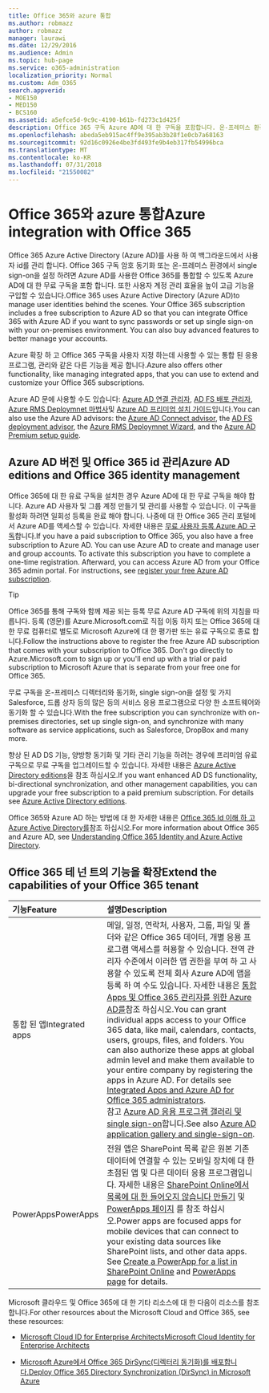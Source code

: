 ```yaml
---
title: Office 365와 azure 통합
ms.author: robmazz
author: robmazz
manager: laurawi
ms.date: 12/29/2016
ms.audience: Admin
ms.topic: hub-page
ms.service: o365-administration
localization_priority: Normal
ms.custom: Adm_O365
search.appverid:
- MOE150
- MED150
- BCS160
ms.assetid: a5efce5d-9c9c-4190-b61b-fd273c1d425f
description: Office 365 구독 Azure AD에 대 한 구독을 포함합니다. 온-프레미스 환경 암호 동기화 또는 single sign-on을 사용할 경우 Azure AD와 Office 365를 통합 합니다.
ms.openlocfilehash: abeda5eb915ac4ff9e395ab3b28f1e0cb7a68163
ms.sourcegitcommit: 92d16c0926e4be3fd493fe9b4eb317fb54996bca
ms.translationtype: MT
ms.contentlocale: ko-KR
ms.lasthandoff: 07/31/2018
ms.locfileid: "21550082"
---
```

# <a name="azure-integration-with-office-365"></a><span data-ttu-id="f792b-104">Office 365와 azure 통합</span><span class="sxs-lookup"><span data-stu-id="f792b-104">Azure integration with Office 365</span></span>

<span data-ttu-id="f792b-p102">Office 365 Azure Active Directory (Azure AD)를 사용 하 여 백그라운드에서 사용자 id를 관리 합니다. Office 365 구독 암호 동기화 또는 온-프레미스 환경에서 single sign-on을 설정 하려면 Azure AD를 사용한 Office 365를 통합할 수 있도록 Azure AD에 대 한 무료 구독을 포함 합니다. 또한 사용자 계정 관리 효율을 높이 고급 기능을 구입할 수 있습니다.</span><span class="sxs-lookup"><span data-stu-id="f792b-p102">Office 365 uses Azure Active Directory (Azure AD)to manage user identities behind the scenes. Your Office 365 subscription includes a free subscription to Azure AD so that you can integrate Office 365 with Azure AD if you want to sync passwords or set up single sign-on with your on-premises environment. You can also buy advanced features to better manage your accounts.</span></span>
  
<span data-ttu-id="f792b-108">Azure 확장 하 고 Office 365 구독을 사용자 지정 하는데 사용할 수 있는 통합 된 응용 프로그램, 관리와 같은 다른 기능을 제공 합니다.</span><span class="sxs-lookup"><span data-stu-id="f792b-108">Azure also offers other functionality, like managing integrated apps, that you can use to extend and customize your Office 365 subscriptions.</span></span>
  
<span data-ttu-id="f792b-109">Azure AD 문에 사용할 수도 있습니다: [Azure AD 연결 관리자](https://aka.ms/aadconnectpwsync), [AD FS 배포 관리자](https://aka.ms/adfsguidance), [Azure RMS Deploymnet 마법사](https://aka.ms/azuremsguidance)및 [Azure AD 프리미엄 설치 가이드](https://aka.ms/aadpguidance)입니다.</span><span class="sxs-lookup"><span data-stu-id="f792b-109">You can also use the Azure AD advisors: the [Azure AD Connect advisor](https://aka.ms/aadconnectpwsync), the [AD FS deployment advisor](https://aka.ms/adfsguidance), the [Azure RMS Deploymnet Wizard](https://aka.ms/azuremsguidance), and the [Azure AD Premium setup guide](https://aka.ms/aadpguidance).</span></span>
  
## <a name="azure-ad-editions-and-office-365-identity-management"></a><span data-ttu-id="f792b-110">Azure AD 버전 및 Office 365 id 관리</span><span class="sxs-lookup"><span data-stu-id="f792b-110">Azure AD editions and Office 365 identity management</span></span>

<span data-ttu-id="f792b-p103">Office 365에 대 한 유료 구독을 설치한 경우 Azure AD에 대 한 무료 구독을 해야 합니다. Azure AD 사용자 및 그룹 계정 만들기 및 관리를 사용할 수 있습니다. 이 구독을 활성화 하려면 일회성 등록을 완료 해야 합니다. 나중에 대 한 Office 365 관리 포털에서 Azure AD를 액세스할 수 있습니다. 자세한 내용은 [무료 사용자 등록 Azure AD 구독](https://go.microsoft.com/fwlink/p/?LinkId=617127)합니다.</span><span class="sxs-lookup"><span data-stu-id="f792b-p103">If you have a paid subscription to Office 365, you also have a free subscription to Azure AD. You can use Azure AD to create and manage user and group accounts. To activate this subscription you have to complete a one-time registration. Afterward, you can access Azure AD from your Office 365 admin portal. For instructions, see [register your free Azure AD subscription](https://go.microsoft.com/fwlink/p/?LinkId=617127).</span></span> 
  
> [!TIP]
> <span data-ttu-id="f792b-p104">Office 365를 통해 구독와 함께 제공 되는 등록 무료 Azure AD 구독에 위의 지침을 따릅니다. 등록 (영문)를 Azure.Microsoft.com로 직접 이동 하지 또는 Office 365에 대 한 무료 컴퓨터로 별도로 Microsoft Azure에 대 한 평가판 또는 유료 구독으로 종료 합니다.</span><span class="sxs-lookup"><span data-stu-id="f792b-p104">Follow the instructions above to register the free Azure AD subscription that comes with your subscription to Office 365. Don't go directly to Azure.Microsoft.com to sign up or you'll end up with a trial or paid subscription to Microsoft Azure that is separate from your free one for Office 365.</span></span> 
  
<span data-ttu-id="f792b-118">무료 구독을 온-프레미스 디렉터리와 동기화, single sign-on을 설정 및 가지 Salesforce, 드롭 상자 등의 많은 등의 서비스 응용 프로그램으로 다양 한 소프트웨어와 동기화 할 수 있습니다.</span><span class="sxs-lookup"><span data-stu-id="f792b-118">With the free subscription you can synchronize with on-premises directories, set up single sign-on, and synchronize with many software as service applications, such as Salesforce, DropBox and many more.</span></span>
  
<span data-ttu-id="f792b-p105">향상 된 AD DS 기능, 양방향 동기화 및 기타 관리 기능을 하려는 경우에 프리미엄 유료 구독으로 무료 구독을 업그레이드할 수 있습니다. 자세한 내용은 [Azure Active Directory editions](https://go.microsoft.com/fwlink/p/?LinkId=524280)을 참조 하십시오.</span><span class="sxs-lookup"><span data-stu-id="f792b-p105">If you want enhanced AD DS functionality, bi-directional synchronization, and other management capabilities, you can upgrade your free subscription to a paid premium subscription. For details see [Azure Active Directory editions](https://go.microsoft.com/fwlink/p/?LinkId=524280).</span></span>
  
<span data-ttu-id="f792b-121">Office 365와 Azure AD 하는 방법에 대 한 자세한 내용은 [Office 365 Id 이해 하 고 Azure Active Directory를](https://support.office.com/article/06a189e7-5ec6-4af2-94bf-a22ea225a7a9)참조 하십시오.</span><span class="sxs-lookup"><span data-stu-id="f792b-121">For more information about Office 365 and Azure AD, see [Understanding Office 365 Identity and Azure Active Directory](https://support.office.com/article/06a189e7-5ec6-4af2-94bf-a22ea225a7a9).</span></span>
  
## <a name="extend-the-capabilities-of-your-office-365-tenant"></a><span data-ttu-id="f792b-122">Office 365 테 넌 트의 기능을 확장</span><span class="sxs-lookup"><span data-stu-id="f792b-122">Extend the capabilities of your Office 365 tenant</span></span>

|<span data-ttu-id="f792b-123">**기능**</span><span class="sxs-lookup"><span data-stu-id="f792b-123">**Feature**</span></span>|<span data-ttu-id="f792b-124">**설명**</span><span class="sxs-lookup"><span data-stu-id="f792b-124">**Description**</span></span>|
|:-----|:-----|
|<span data-ttu-id="f792b-125">통합 된 앱</span><span class="sxs-lookup"><span data-stu-id="f792b-125">Integrated apps</span></span>  <br/> |<span data-ttu-id="f792b-p106">메일, 일정, 연락처, 사용자, 그룹, 파일 및 폴더와 같은 Office 365 데이터, 개별 응용 프로그램 액세스를 허용할 수 있습니다. 전역 관리자 수준에서 이러한 앱 권한을 부여 하 고 사용할 수 있도록 전체 회사 Azure AD에 앱을 등록 하 여 수도 있습니다. 자세한 내용은 [통합 Apps 및 Office 365 관리자를 위한 Azure AD를](https://support.office.com/article/cb2250e3-451e-416f-bf4e-363549652c2a)참조 하십시오.</span><span class="sxs-lookup"><span data-stu-id="f792b-p106">You can grant individual apps access to your Office 365 data, like mail, calendars, contacts, users, groups, files, and folders. You can also authorize these apps at global admin level and make them available to your entire company by registering the apps in Azure AD. For details see [Integrated Apps and Azure AD for Office 365 administrators](https://support.office.com/article/cb2250e3-451e-416f-bf4e-363549652c2a).  </span></span><br/> <span data-ttu-id="f792b-129">참고 [Azure AD 응용 프로그램 갤러리 및 single sign-on](https://go.microsoft.com/fwlink/p/?LinkId=698604)합니다.</span><span class="sxs-lookup"><span data-stu-id="f792b-129">See also [Azure AD application gallery and single-sign-on](https://go.microsoft.com/fwlink/p/?LinkId=698604).</span></span>  <br/> |
|<span data-ttu-id="f792b-130">PowerApps</span><span class="sxs-lookup"><span data-stu-id="f792b-130">PowerApps</span></span>  <br/> | <span data-ttu-id="f792b-p107">전원 앱은 SharePoint 목록 같은 원본 기존 데이터에 연결할 수 있는 모바일 장치에 대 한 초점된 앱 및 다른 데이터 응용 프로그램입니다. 자세한 내용은 [SharePoint Online에서 목록에 대 한 들어오지 않습니다 만들기](https://support.office.com/article/9338b2d2-67ac-4b81-8e67-97da27e5e9ab) 및 [PowerApps 페이지](https://powerapps.microsoft.com/) 를 참조 하십시오.</span><span class="sxs-lookup"><span data-stu-id="f792b-p107">Power apps are focused apps for mobile devices that can connect to your existing data sources like SharePoint lists, and other data apps. See [Create a PowerApp for a list in SharePoint Online](https://support.office.com/article/9338b2d2-67ac-4b81-8e67-97da27e5e9ab) and [PowerApps page](https://powerapps.microsoft.com/) for details.  </span></span><br/> |
   
<span data-ttu-id="f792b-133">Microsoft 클라우드 및 Office 365에 대 한 기타 리소스에 대 한 다음이 리소스를 참조 합니다.</span><span class="sxs-lookup"><span data-stu-id="f792b-133">For other resources about the Microsoft Cloud and Office 365, see these resources:</span></span>
  
- [<span data-ttu-id="f792b-134">Microsoft Cloud ID for Enterprise Architects</span><span class="sxs-lookup"><span data-stu-id="f792b-134">Microsoft Cloud Identity for Enterprise Architects</span></span>](https://go.microsoft.com/fwlink/p/?LinkId=828642)
    
- [<span data-ttu-id="f792b-135">Microsoft Azure에서 Office 365 DirSync(디렉터리 동기화)를 배포합니다.</span><span class="sxs-lookup"><span data-stu-id="f792b-135">Deploy Office 365 Directory Synchronization (DirSync) in Microsoft Azure</span></span>](https://go.microsoft.com/fwlink/p/?LinkId=517887)
    

